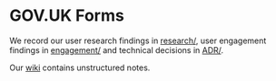 # GOV.UK Forms

We record our user research findings in [research/](research/), user engagement findings in [engagement/](engagement/) and technical decisions in [ADR/](ADR).

Our [wiki](https://github.com/alphagov/forms/wiki) contains unstructured notes.
